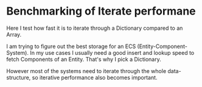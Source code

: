 # Benchmarking of Iterate performane

Here I test how fast it is to iterate through a Dictionary compared to an Array.

I am trying to figure out the best storage for an ECS (Entity-Component-System).
In my use cases I usually need a good insert and lookup speed to fetch Components
of an Entity. That's why I pick a Dictionary.

However most of the systems need to iterate through the whole data-structure,
so iterative performance also becomes important.
